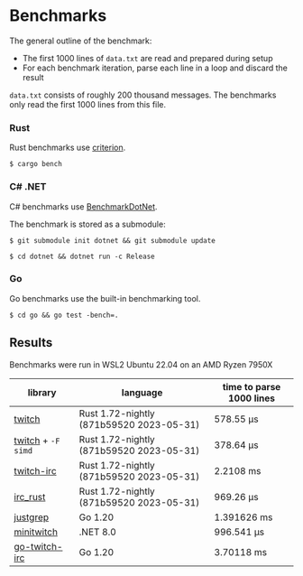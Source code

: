 # Benchmarks

The general outline of the benchmark:
- The first 1000 lines of `data.txt` are read and prepared during setup
- For each benchmark iteration, parse each line in a loop and discard the result

`data.txt` consists of roughly 200 thousand messages. The benchmarks only read the first 1000 lines from this file.

### Rust

Rust benchmarks use [criterion](https://github.com/bheisler/criterion.rs).

```
$ cargo bench
```

### C# .NET

C# benchmarks use [BenchmarkDotNet](https://github.com/dotnet/BenchmarkDotNet).

The benchmark is stored as a submodule:

```
$ git submodule init dotnet && git submodule update
```

```
$ cd dotnet && dotnet run -c Release
```

### Go

Go benchmarks use the built-in benchmarking tool.

```
$ cd go && go test -bench=.
```

## Results

Benchmarks were run in WSL2 Ubuntu 22.04 on an AMD Ryzen 7950X

| library                                                                                                    | language                                 | time to parse 1000 lines |
| ---------------------------------------------------------------------------------------------------------- | ---------------------------------------- | ------------------------ |
| [twitch](https://github.com/jprochazk/twitch-rs/tree/68710b3950d1369b4a59990860d48f05f37d9182)             | Rust 1.72-nightly (871b59520 2023-05-31) | 578.55 µs                |
| [twitch](https://github.com/jprochazk/twitch-rs/tree/68710b3950d1369b4a59990860d48f05f37d9182) + `-F simd` | Rust 1.72-nightly (871b59520 2023-05-31) | 378.64 µs                |
| [twitch-irc](https://github.com/robotty/twitch-irc-rs/tree/v5.0.0)                                         | Rust 1.72-nightly (871b59520 2023-05-31) | 2.2108 ms                |
| [irc_rust](https://github.com/MoBlaa/irc_rust/tree/4ae66fb3176b1d46cec6764f1a76aa6e9673d08b)               | Rust 1.72-nightly (871b59520 2023-05-31) | 969.26 µs                |
| [justgrep](https://github.com/Mm2PL/justgrep/tree/v0.0.6)                                                  | Go 1.20                                  | 1.391626 ms              |
| [minitwitch](https://github.com/Foretack/MiniTwitch/tree/ce17607da83d70e05e2d2cec873d4182abfc03eb)         | .NET 8.0                                 | 996.541 µs               |
| [go-twitch-irc](https://github.com/jprochazk/go-twitch-irc/tree/v4.2.0)                                    | Go 1.20                                  | 3.70118 ms               |
